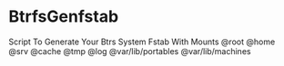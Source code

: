 # BtrfsGenfstab
Script To Generate Your Btrs System Fstab With Mounts @root @home @srv @cache @tmp @log @var/lib/portables @var/lib/machines
